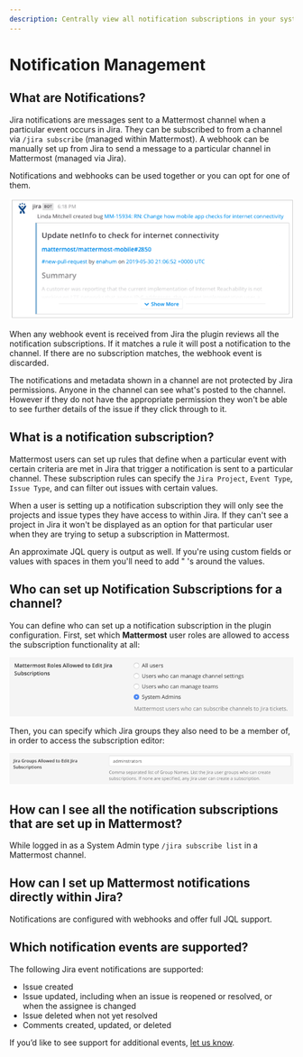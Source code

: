 ```yaml
---
description: Centrally view all notification subscriptions in your system
---
```


# Notification Management

## What are Notifications?

Jira notifications are messages sent to a Mattermost channel when a particular event occurs in Jira. They can be subscribed to from a channel via `/jira subscribe` \(managed within Mattermost\). A webhook can be manually set up from Jira to send a message to a particular channel in Mattermost \(managed via Jira\).

Notifications and webhooks can be used together or you can opt for one of them.

![This is a channel notification of a new bug that was created in Jira](../.gitbook/assets/image%20%281%29.png)

When any webhook event is received from Jira the plugin reviews all the notification subscriptions. If it matches a rule it will post a notification to the channel. If there are no subscription matches, the webhook event is discarded.

The notifications and metadata shown in a channel are not protected by Jira permissions. Anyone in the channel can see what's posted to the channel. However if they do not have the appropriate permission they won't be able to see further details of the issue if they click through to it.

## What is a notification subscription?

Mattermost users can set up rules that define when a particular event with certain criteria are met in Jira that trigger a notification is sent to a particular channel. These subscription rules can specify the `Jira Project`, `Event Type`, `Issue Type`, and can filter out issues with certain values.

When a user is setting up a notification subscription they will only see the projects and issue types they have access to within Jira. If they can't see a project in Jira it won't be displayed as an option for that particular user when they are trying to setup a subscription in Mattermost.

An approximate JQL query is output as well. If you're using custom fields or values with spaces in them you'll need to add " 's around the values.

## Who can set up Notification Subscriptions for a channel?

You can define who can set up a notification subscription in the plugin configuration. First, set which **Mattermost** user roles are allowed to access the subscription functionality at all:

![](../.gitbook/assets/image%20%282%29.png)

Then, you can specify which Jira groups they also need to be a member of, in order to access the subscription editor:

![](../.gitbook/assets/image%20%283%29.png)

## How can I see all the notification subscriptions that are set up in Mattermost?

While logged in as a System Admin type `/jira subscribe list` in a Mattermost channel.

## How can I set up Mattermost notifications directly within Jira?

Notifications are configured with webhooks and offer full JQL support.

## Which notification events are supported?

The following Jira event notifications are supported:

* Issue created
* Issue updated, including when an issue is reopened or resolved, or when the assignee is changed
* Issue deleted when not yet resolved
* Comments created, updated, or deleted

If you’d like to see support for additional events, [let us know](https://mattermost.uservoice.com/forums/306457-general).
